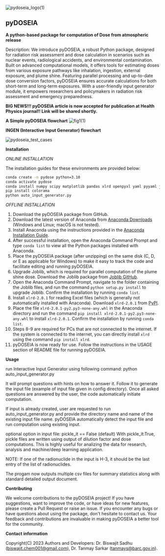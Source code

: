 ![pydoseia_logo(1)](https://github.com/user-attachments/assets/dfa5fd0f-4d20-4481-8ca8-a90dc9dbe627) 
## pyDOSEIA
**A python-based package for computation of Dose from atmospheric release**

Description: We introduce pyDOSEIA, a robust Python package, designed for radiation risk assessment and dose calculation in scenarios such as nuclear events, radiological accidents, and environmental contamination. Built on advanced computational models, it offers tools for estimating doses from various exposure pathways like inhalation, ingestion, external exposure, and plume shine. Featuring parallel processing and up-to-date dose conversion factors, pyDOSEIA ensures accurate calculations for both short-term and long-term exposures. With a user-friendly input generator module, it empowers researchers and policymakers in radiation risk assessment and emergency preparedness.

**BIG NEWS!!! pyDOSEIA article is now accepted for publication at Health Physics journal!! Link will be shared shortly.**

**A Simple pyDOSEIA flowchart**
![fig1(1)](https://github.com/user-attachments/assets/45cfc567-2ac9-48e4-9511-4f799767b049)

**INGEN (Interactive Input Generator) flowchart**

![pydoseia_test_cases](https://github.com/user-attachments/assets/6be3e18f-e297-43e0-9e0c-7cff780a9da9)

**Installation**

*ONLINE INSTALLATION*

The installation guides for these environments are provided below:
```bash
conda create -n pydose python=3.10
conda activate pydose
conda install numpy scipy matplotlib pandas xlrd openpyxl yaml pyyaml joblib
pip install colorama
python auto_input_generator.py
```

*OFFLINE INSTALLATION*

1. Download the pyDOSEIA package from GitHub.
2. Download the latest version of Anaconda from [Anaconda Downloads](https://www.anaconda.com/download) (Windows and Linux; macOS is not tested).
3. Install Anaconda using the instructions provided in the [Anaconda Installation Guide](https://docs.anaconda.com/anaconda/install/).
4. After successful installation, open the Anaconda Command Prompt and type `conda list` to view all the Python packages installed with Anaconda.
5. Place the pyDOSEIA package (after unzipping) on the same disk (C, D, or E as applicable for Windows) to make it easy to track the code and facilitate editing and running pyDOSEIA.
6. Upgrade Joblib, which is required for parallel computation of the plume shine dose. Download the Joblib package from [Joblib GitHub](https://github.com/joblib/joblib).
7. Open the Anaconda Command Prompt, navigate to the folder containing the Joblib files, and run the command `python setup.py install` to upgrade Joblib. Confirm the installation by running `conda list`.
8. Install `xlrd-2.0.1` for reading Excel files (which is generally not automatically installed with Anaconda). Download `xlrd-2.0.1` from [PyPI](https://pypi.org/project/xlrd/#files).
9. Place the file `xlrd-2.0.1-py2.py3-none-any.whl` in the Anaconda directory and run the command `pip install xlrd-2.0.1-py2.py3-none-any.whl` to install `xlrd-2.0.1`. Confirm the installation by running `conda list`.
10. Steps 8-9 are required for PCs that are not connected to the internet. If the system is connected to the internet, you can directly install `xlrd` using the command `pip install xlrd`.
11. pyDOSEIA is now ready for use. Follow the instructions in the USAGE section of README file for running pyDOSEIA.

**Usage**

run Interactive Input Generator using following command:
python auto_input_generator.py

It will prompt questions with hints on how to answer it. Follow it to generate the input file (example of input file given in config directory). Once all asked questions are answered by the user, the code automatically initiate computation.

If input is already created, user are requested to run auto_input_generator.py and provide the directory name and name of the existing input file name. pyDOSEIA automatically detect the input file and run computation using existing input.

optional option in input file: pickle_it == False (default)
With pickle_it:True, pickle files are written using output of dilution factor and dose computations. This is highly useful for analizing the data for research, analysis and machine/deep learning application. 

NOTE: If one of the radionuclide in the input is H-3, it should be the last entry of the list of radionuclides.

The progam now outputs multiple csv files for summary statistics along with standard detailed output document.

**Contributing** 

We welcome contributions to the pyDOSEIA project! If you have suggestions, want to improve the code, or have ideas for new features, please create a Pull Request or raise an issue. If you encounter any bugs or have questions about using the package, don't hesitate to contact us. Your feedback and contributions are invaluable in making pyDOSEIA a better tool for the community.

**Contact information**

Copyright(C) 2023 Authors and Developers: Dr. Biswajit Sadhu (biswajit.chem001@gmail.com), Dr. Tanmay Sarkar (tanmays@barc.gov.in).
